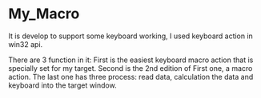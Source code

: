 # My_Macro
It is develop to support some keyboard working, I used keyboard action in win32 api.

There are 3 function in it:
First is the easiest keyboard macro action that is specially set for my target.
Second is the 2nd edition of First one, a macro action.
The last one has three process: read data, calculation the data and keyboard into the target window.
